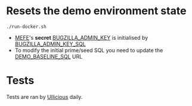 # Resets the demo environment state

	./run-docker.sh

* [MEFE](https://github.com/unee-t/frontend)'s **secret** [BUGZILLA_ADMIN_KEY](https://ap-southeast-1.console.aws.amazon.com/systems-manager/parameters/BUGZILLA_ADMIN_KEY/description?region=ap-southeast-1) is initialised by [BUGZILLA_ADMIN_KEY_SQL](https://ap-southeast-1.console.aws.amazon.com/systems-manager/parameters/BUGZILLA_ADMIN_KEY_SQL/description?region=ap-southeast-1)
* To modify the initial prime/seed SQL you need to update the [DEMO_BASELINE_SQL](https://ap-southeast-1.console.aws.amazon.com/systems-manager/parameters/DEMO_BASELINE_SQL/description?region=ap-southeast-1) URL

# Tests

Tests are ran by [UIlicious](https://client-aysiq7n9tw8hfu5rvr6mzf.uilicious.com/studio/project/NAigEgKD6y8qeNMrAZ65oF/monitoring/job/list) daily.
